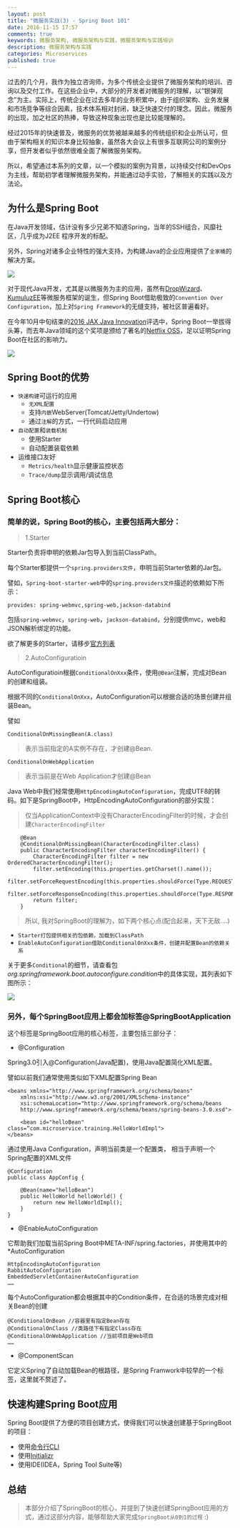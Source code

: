 ```yaml
---
layout: post
title: "微服务实战(3) - Spring Boot 101"
date: 2016-11-15 17:57
comments: true
keywords: 微服务架构, 微服务架构与实践，微服务架构与实践培训
description: 微服务架构与实践
categories: Microservices
published: true
---
```


过去的几个月，我作为独立咨询师，为多个传统企业提供了微服务架构的培训、咨询以及交付工作。在这些企业中，大部分的开发者对微服务的理解，以“银弹观念”为主。实际上，传统企业在过去多年的业务积累中，由于组织架构、业务发展和市场竞争等综合因素，技术体系相对封闭，缺乏快速交付的理念。因此，微服务的出现，加之社区的热捧，导致这种现象出现也是比较能理解的。

经过2015年的快速普及，微服务的优势被越来越多的传统组织和企业所认可，但由于架构相关的知识本身比较抽象，虽然各大会议上有很多互联网公司的案例分享，但开发者似乎依然很难全面了解微服务架构。

所以，希望通过本系列的文章，以一个模拟的案例为背景，以持续交付和DevOps为主线，帮助初学者理解微服务架构，并能通过动手实验，了解相关的实践以及方法论。

<!-- More -->

## 为什么是Spring Boot

在Java开发领域，估计没有多少兄弟不知道Spring，当年的SSH组合，风靡社区，几乎成为J2EE 程序开发的标配。

另外，Spring对诸多企业特性的强大支持，为构建Java的企业应用提供了`全家桶`的解决方案。

<img src="{{ root_url }}/images/microservice-in-action-with-spring/spring-boot/spring-io-600-450.png" />

对于现代Java开发，尤其是以微服务为主的应用，虽然有[DropWizard](https://dropwizard.github.io/)、[KumuluzEE](https://ee.kumuluz.com/)等微服务框架的诞生，但Spring Boot借助极致的`Convention Over Configuration`，加上对`Spring Framework`的无缝支持，被社区普遍看好。

在今年10月中旬结束的[2016 JAX Java Innovation](https://jaxlondon.com/jax-awards/)评选中，Spring Boot一举拔得头筹，而去年Java领域的这个奖项是颁给了著名的[Netflix OSS](https://netflix.github.io/)，足以证明Spring Boot在社区的影响力。

<img src="{{ root_url }}/images/microservice-in-action-with-spring/spring-boot/jax-award-spring-boot-600-450.png" />

 
## Spring Boot的优势

* `快速构建`可运行的应用
	* `无XML配置`
	* 支持`内嵌`WebServer(Tomcat/Jetty/Undertow)
	* 通过`注解`的方式，一行代码启动应用
* `自动配置`和`装载机制`
	* 使用Starter
	* 自动配置装载依赖
* 运维接口友好
	* `Metrics/health`显示健康监控状态
	* `Trace/dump`显示调用/调试信息


## Spring Boot核心

### 简单的说，Spring Boot的核心，主要包括两大部分：

> 1.Starter

Starter负责将申明的依赖Jar包导入到当前ClassPath。

每个Starter都提供一个```spring.providers文件```，申明当前Starter依赖的Jar包。


譬如，```Spring-boot-starter-web```中的```spring.providers文件```描述的依赖如下所示：

```
provides: spring-webmvc,spring-web,jackson-databind
```

包括```spring-webmvc```，```spring-web```，```jackson-databind```，分别提供mvc，web和JSON解析绑定的功能。


欲了解更多的Starter，请移步[官方列表](https://github.com/spring-projects/spring-boot/tree/master/spring-boot-starters)

> 2.AutoConfiguratioin

AutoConfiguratioin根据```ConditionalOnXxx```条件，使用```@Bean```注解，完成对Bean的创建和组装。

根据不同的```ConditionalOnXxx```，AutoConfiguration可以根据合适的场景创建并组装Bean。

譬如
```
ConditionalOnMissingBean(A.class)
```

> 表示当前指定的A实例不存在，才创建@Bean.

```
ConditionalOnWebApplication
```

> 表示当前是在Web Application才创建@Bean

Java Web中我们经常使用```HttpEncodingAutoConfiguration```，完成UTF8的转码。如下是SpringBoot中，HttpEncodingAutoConfiguration的部分实现：

> 仅当ApplicationContext中没有CharacterEncodingFilter的时候，才会创建```CharacterEncodingFilter```

```
	@Bean
	@ConditionalOnMissingBean(CharacterEncodingFilter.class)
	public CharacterEncodingFilter characterEncodingFilter() {
		CharacterEncodingFilter filter = new OrderedCharacterEncodingFilter();
		filter.setEncoding(this.properties.getCharset().name());
		filter.setForceRequestEncoding(this.properties.shouldForce(Type.REQUEST));
		filter.setForceResponseEncoding(this.properties.shouldForce(Type.RESPONSE));
		return filter;
	}
```

> 所以, 我对SpringBoot的理解为，如下两个核心点(配合起来，天下无敌....)

* ```Starter打包提供相关的包依赖，加载到ClassPath```
* ```EnableAutoConfiguration借助ConditionalOnXxx条件，创建并配置Bean的依赖关系```



关于更多```Conditional```的细节，请查看包
*org.springframework.boot.autoconfigure.condition*中的具体实现，其列表如下图所示：

<img src="{{ root_url }}/images/microservice-in-action-with-spring/spring-boot/spring-boot-conditional-xxx-600-450.png" />


### 另外，每个SpringBoot应用上都会加标签@SpringBootApplication

这个标签是SpringBoot应用的核心标签，主要包括三部分子：

* @Configuration

Spring3.0引入@Configuration(Java配置)，使用Java配置简化XML配置。

譬如以前我们通常使用类似如下XML配置Spring Bean

```
<beans xmlns="http://www.springframework.org/schema/beans"
	xmlns:xsi="http://www.w3.org/2001/XMLSchema-instance"
	xsi:schemaLocation="http://www.springframework.org/schema/beans
	http://www.springframework.org/schema/beans/spring-beans-3.0.xsd">

	<bean id="helloBean" class=“com.microservice.training.HelloWorldImpl">
</beans>
```

通过使用Java Configuration，声明当前类是一个配置类， 相当于声明一个Spring配置的XML文件

```
@Configuration
public class AppConfig {

    @Bean(name="helloBean")
    public HelloWorld helloWorld() {
        return new HelloWorldImpl();
    }
}
```


* @EnableAutoConfiguration

它帮助我们加载当前Spring Boot中META-INF/spring.factories，并使用其中的*AutoConfiguration

```
HttpEncodingAutoConfiguration
RabbitAutoConfiguration 
EmbeddedServletContainerAutoConfiguration
……
```

每个AutoConfiguration都会根据其中的Condition条件，在合适的场景完成对相关Bean的创建

```
@ConditionalOnBean //容器里有指定Bean存在
@ConditionalOnClass //类路径下有指定Class存在
@ConditionalOnWebApplication //当前项目是Web项目
……
```

* @ComponentScan

它定义Spring了自动加载Bean的根路径，是Spring Framwork中较早的一个标签，这里就不赘述了。


## 快速构建Spring Boot应用

Spring Boot提供了方便的项目创建方式，使得我们可以快速创建基于SpringBoot的项目：

* 使用[命令行CLI](http://sdkman.io/)
* 使用[Initializr](start.spring.io)
* 使用IDE(IDEA，Spring Tool Suite等)


## 总结

> 本部分介绍了SpringBoot的核心，并提到了快速创建SpringBoot应用的方式，通过这部分内容，能够帮助大家完成```SpringBoot从0到1的过程``` :)
